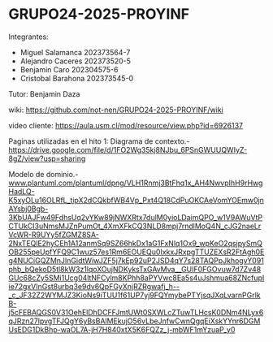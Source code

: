 # GRUPO24-2025-PROYINF
Integrantes:
- Miguel Salamanca 202373564-7
- Alejandro Caceres 202373520-5
- Benjamin Caro 202304575-6
- Cristobal Barahona 202373545-0

Tutor: Benjamin Daza

wiki: https://github.com/not-nen/GRUPO24-2025-PROYINF/wiki

video cliente: https://aula.usm.cl/mod/resource/view.php?id=6926137

Paginas utilizadas en el hito 1:
Diagrama de contexto.- https://drive.google.com/file/d/1FO2Wg35kj8NJbu_6PSnGWUUQWIyZ-8gZ/view?usp=sharing

Modelo de dominio.- www.plantuml.com/plantuml/dpng/VLH1Rnmj3BtFhq1x_AH4NwvpIhH9rHwgHadLQ-K5xyOLu16OLRfL_tipX2dCQkbfWB4Vp_Pxt4Q18CdPuOKCAeVomYOEmw0jnAYsbj0Bgb-3KbUAJFw49FdhsUq2vYKw89jNWXRtx7dulM0yioLDaimQPO_w1V9AWuVtPCTUkCI3uNmsMJZnPumOt_4XmXFkCQ3NLD8mpj7rndlMoQ4N_cJG2naeLrVcWR-R9UYy5fZGMZ8SA-2NxTEQlE2hyCEh1A12anmSq9SZ66hkDx1aG1FxNlq1Ox9_wpKeO2qsjpySmQOB255peUpfYFQ9C1wuz57es1Rm6EOUEQu0IxkxJRxpgTTUZEXsR2FtAgh0Eg4NUCiGQZMnJInGidtWiwJZF5j7kEp92uP2JSD4qY7s28TAQPpJkhogvY091phb_bQekoD5tl8kW3z1lqoXOujNDKyksTxGAvMva__GUIF0FGOvuw7d7Zv48GUc68cZy5SMi1Ucg04ltNFCylm8KPhh8aPYVwc8Ea5s4uJshmua68ZNcfupIie72gxVInGst8urbq3e9dv6QpFGyXnjRZRgwafj_h--_c_JF32Z2WYMJZ3KioNs9iTUU1f61UP7yj9FQYmybePTYjsqJXqLvarnPGrlkB-j5cFEBAQGS0V31OehElDhDCFFJmtUWt0SXWLcZTuwTLHcsK0DNm4NLyx6qJRzn27lpvgTFJQgY6yBsBAlMEkujO56vLbeJnfwCwnQgqEiXskYYnr6DGMUsEDG1DkBhp-waOL7A-jH7H840xtX5K6FQZz_j-mbWF1mYzuaP_y0
